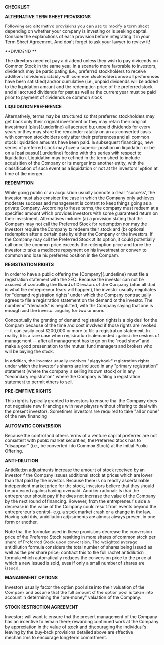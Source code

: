 **CHECKLIST**

**ALTERNATIVE TERM SHEET PROVISIONS**

Following are alternative provisions you can use to modify a term sheet
depending on whether your company is investing or is seeking capital.
Consider the explanations of each provision before integrating it in
your Term Sheet Agreement. And don't forget to ask your lawyer to review
it!

**DIVIDEND **

The directors need not pay a dividend unless they wish to pay dividends
on Common Stock in the same year. In a scenario more favorable to
investors, dividends may be participating (i.e., preferred stockholders
to receive additional dividends ratably with common stockholders once
all preferences have been satisfied) and/or cumulative (i.e., unpaid
dividends will be added to the liquidation amount and the redemption
price of the preferred stock and all accrued dividends for past as well
as the current year must be paid prior to payment of dividends on common
stock

**LIQUIDATION PREFERENCE**

Alternatively, terms may be structured so that preferred stockholders
may get back only their original investment or they may retain their
original investment [plus]{.underline} all accrued but unpaid dividends
for every years or they may share the remainder ratably on an
as-converted basis with common stockholders only after their preferences
and all common stock liquidation amounts have been paid. In subsequent
financings, new series of preferred stock may have a superior position
on liquidation or be on a [pari passu]{.underline} footing with this
series with respect to liquidation. Liquidation may be defined in the
term sheet to include acquisition of the Company or its merger into
another entity, with the classification of such event as a liquidation
or not at the investors\' option at time of the merger.

**REDEMPTION**

While going public or an acquisition usually connote a clear \"success',
the investor must also consider the case in which the Company only
achieves moderate success and management is content to keep things going
as a private Company. According to these terms, the company must redeem
at a specified amount which provides investors with some guaranteed
return on their investment. Alternatives include: (a) a provision
stating that the Company may not call the Preferred Stock for redemption
nor may the investors require the Company to redeem their stock and (b)
optional redemption after a certain date by either the Company or the
investors. If the Company may call the Preferred Stock at its option, it
could potentially call once the common price exceeds the redemption
price and force the investor to take a mediocre repayment on his
investment or convert to common and lose his preferred position in the
Company.

**REGISTRATION RIGHTS**

In order to have a public offering the [Company]{.underline} must file a
registration statement with the SEC. Because the investor can not be
assured of controlling the Board of Directors of the Company (after all
that is what the entrepreneur fears will happen), the investor usually
negotiates for \"demand registration rights\" under which the Company
contractually agrees to file a registration statement on the demand of
the investor. The number of \"demands\" is negotiated, with the Company
saying that one is enough and the investor arguing for two or more.

Conceptually the granting of demand registration rights is a big deal
for the Company because of the time and cost involved if those rights
are invoked -- it can easily cost \$200,000 or more to file a
registration statement. In reality, it is a rare case when registration
is demanded against the desires of management -- after all management
has to go on the \"road show\" and make a good presentation to the
mutual fund managers and brokers who will be buying the stock.

In addition, the investor usually receives \"piggyback\" registration
rights under which the investor's shares are included in any \"primary
registration\" statement (where the company is selling its own stock) or
in any \"secondary registration\" where the Company is filing a
registration statement to permit others to sell.

**PRE-EMPTIVE RIGHTS**

This right is typically granted to investors to ensure that the Company
does not negotiate new financings with new players without offering to
deal with the present investors. Sometimes investors are required to
take \"all or none\" of the new financing.

**AUTOMATIC CONVERSION**

Because the control and others terms of a venture capital preferred are
not consistent with public market securities, the Preferred Stock has to
"disappear" (i.e., be converted into Common Stock) at the Initial Public
Offering.

**ANTI-DILUTION**

Antidilution adjustments increase the amount of stock received by an
investor if the Company issues additional stock at prices which are
lower than that paid by the investor. Because there is no readily
ascertainable independent market price for the stock, investors believe
that they should be protected against having overpaid. Another rationale
is that the entrepreneur should pay if he does not increase the value of
the Company by the next round of financing. However, from the
entrepreneur\'s side a decrease in the value of the Company could result
from events beyond the entrepreneur\'s control- e.g. a stock market
crash or a change in the law. Having said this, antidilution adjustments
are almost always present in one form or another.

Note that the formulae used in these provisions decrease the conversion
price of the Preferred Stock resulting in more shares of common stock
per share of Preferred Stock upon conversion. The weighted average
antidilution formula considers the total number of shares being issued
as well as the per share price; contract this to the full rachet
antidilution formula which automatically reduces the conversion price to
the price at which a new issued is sold, even if only a small number of
shares are issued.

**MANAGEMENT OPTIONS**

Investors usually factor the option pool size into their valuation of
the Company and assume that the full amount of the option pool is taken
into account in determining the "pre-money" valuation of the Company.

**STOCK RESTRICTION AGREEMENT**

Investors will want to ensure that the present management of the Company
has an incentive to remain there; rewarding continued work at the
Company by appreciation in the value of stock and discouraging the
individual\'s leaving by the buy‑back provisions detailed above are
effective mechanisms to encourage long‑term commitment.

